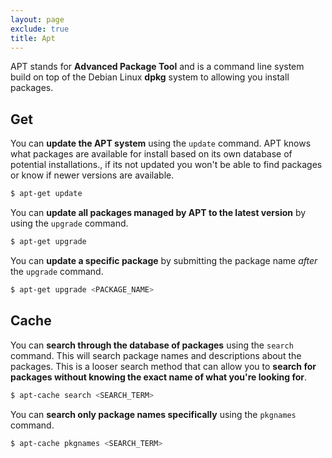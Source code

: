 ```yaml
---
layout: page
exclude: true
title: Apt
---
```


APT stands for **Advanced Package Tool** and is a command line system build on top of the Debian Linux **dpkg** system to allowing you install packages.

## Get

You can **update the APT system** using the `update` command. APT knows what packages are available for install based on its own database of potential installations., if its not updated you won't be able to find packages or know if newer versions are available.
```bash
$ apt-get update
```

You can **update all packages managed by APT to the latest version** by using the `upgrade` command.
```bash
$ apt-get upgrade
```

You can **update a specific package** by submitting the package name *after* the `upgrade` command.
```bash
$ apt-get upgrade <PACKAGE_NAME>
```

## Cache

You can **search through the database of packages** using the `search` command. This will search package names and descriptions about the packages. This is a looser search method that can allow you to **search for packages without knowing the exact name of what you're looking for**.
```bash
$ apt-cache search <SEARCH_TERM>
```

You can **search only package names specifically** using the `pkgnames` command.
```bash
$ apt-cache pkgnames <SEARCH_TERM>
```


<!--stackedit_data:
eyJoaXN0b3J5IjpbLTMxNDA3ODAzNSwtNzk4NTA0Njc1LDE2NT
U1NTMxODRdfQ==
-->